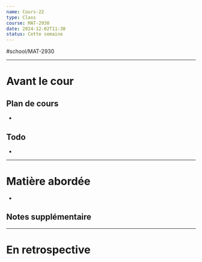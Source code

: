 ---name: Cours-22
type: Class
course: MAT-2930
date: 2024-12-02T11:30
status: Cette semaine
---
#school/MAT-2930
***
# Avant le cour
## Plan de cours
- 

## Todo
- 

---
# Matière abordée

- 

## Notes supplémentaire


---
# En retrospective



